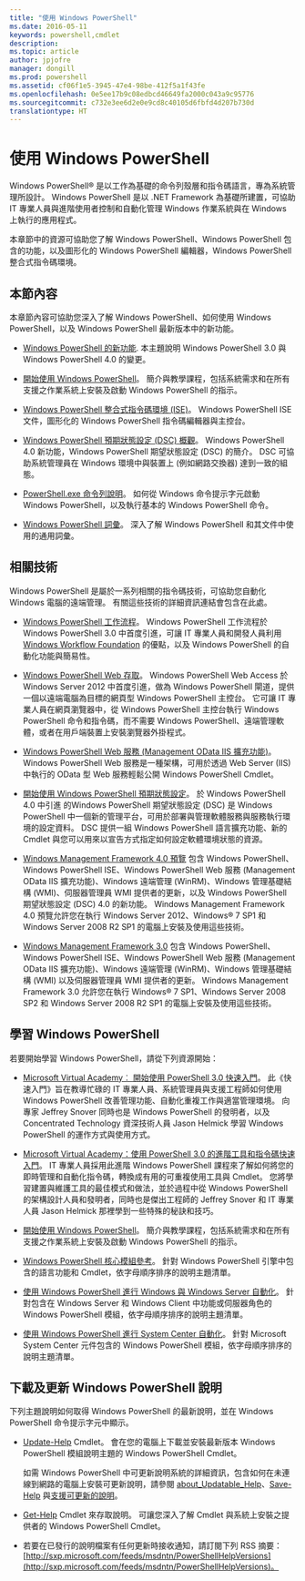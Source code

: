 ```yaml
---
title: "使用 Windows PowerShell"
ms.date: 2016-05-11
keywords: powershell,cmdlet
description: 
ms.topic: article
author: jpjofre
manager: dongill
ms.prod: powershell
ms.assetid: cf06f1e5-3945-47e4-98be-412f5a1f43fe
ms.openlocfilehash: 0e5ee17b9c08edbcd46649fa2000c043a9c95776
ms.sourcegitcommit: c732e3ee6d2e0e9cd8c40105d6fbfd4d207b730d
translationtype: HT
---
```

# <a name="using-windows-powershell"></a>使用 Windows PowerShell
Windows PowerShell® 是以工作為基礎的命令列殼層和指令碼語言，專為系統管理所設計。 Windows PowerShell 是以 .NET Framework 為基礎所建置，可協助 IT 專業人員與進階使用者控制和自動化管理 Windows 作業系統與在 Windows 上執行的應用程式。

本章節中的資源可協助您了解 Windows PowerShell、Windows PowerShell 包含的功能，以及圖形化的 Windows PowerShell 編輯器，Windows PowerShell 整合式指令碼環境。

## <a name="whats-in-this-section"></a>本節內容
本章節內容可協助您深入了解 Windows PowerShell、如何使用 Windows PowerShell，以及 Windows PowerShell 最新版本中的新功能。

-   [Windows PowerShell 的新功能](../../whats-new/What-s-New-in-Windows-PowerShell-50.md). 本主題說明 Windows PowerShell 3.0 與 Windows PowerShell 4.0 的變更。

-   [開始使用 Windows PowerShell](../Getting-Started-with-Windows-PowerShell.md)。 簡介與教學課程，包括系統需求和在所有支援之作業系統上安裝及啟動 Windows PowerShell 的指示。

-   [Windows PowerShell 整合式指令碼環境 &#40;ISE&#41;](Windows-PowerShell-Integrated-Scripting-Environment--ISE-.md)。 Windows PowerShell ISE 文件，圖形化的 Windows PowerShell 指令碼編輯器與主控台。

-   [Windows PowerShell 預期狀態設定 (DSC) 概觀](https://technet.microsoft.com/en-us/library/04c9e716-822c-40f0-8fdf-f2dda8abd888)。 Windows PowerShell 4.0 新功能，Windows PowerShell 期望狀態設定 (DSC) 的簡介。 DSC 可協助系統管理員在 Windows 環境中與裝置上 (例如網路交換器) 達到一致的組態。

-   [PowerShell.exe 命令列說明](../../core-powershell/console/PowerShell.exe-Command-Line-Help.md)。 如何從 Windows 命令提示字元啟動 Windows PowerShell，以及執行基本的 Windows PowerShell 命令。

-   [Windows PowerShell 詞彙](../../Windows-PowerShell-Glossary.md)。 深入了解 Windows PowerShell 和其文件中使用的通用詞彙。

## <a name="related-technologies"></a>相關技術
Windows PowerShell 是屬於一系列相關的指令碼技術，可協助您自動化 Windows 電腦的遠端管理。 有關這些技術的詳細資訊連結會包含在此處。

-   [Windows PowerShell 工作流程](http://technet.microsoft.com/library/jj134242.aspx)。 Windows PowerShell 工作流程於 Windows PowerShell 3.0 中首度引進，可讓 IT 專業人員和開發人員利用 [Windows Workflow Foundation](http://msdn.microsoft.com/library/ee342461.aspx) 的優點，以及 Windows PowerShell 的自動化功能與簡易性。

-   [Windows PowerShell Web 存取](http://technet.microsoft.com/library/hh831611.aspx)。 Windows PowerShell Web Access 於 Windows Server 2012 中首度引進，做為 Windows PowerShell 閘道，提供一個以遠端電腦為目標的網頁型 Windows PowerShell 主控台。 它可讓 IT 專業人員在網頁瀏覽器中，從 Windows PowerShell 主控台執行 Windows PowerShell 命令和指令碼，而不需要 Windows PowerShell、遠端管理軟體，或者在用戶端裝置上安裝瀏覽器外掛程式。

-   [Windows PowerShell Web 服務 (Management OData IIS 擴充功能)](http://msdn.microsoft.com/library/windows/desktop/hh880865.aspx)。 Windows PowerShell Web 服務是一種架構，可用於透過 Web Server (IIS) 中執行的 OData 型 Web 服務輕鬆公開 Windows PowerShell Cmdlet。

-   [開始使用 Windows PowerShell 預期狀態設定](https://technet.microsoft.com/en-us/library/c134aa32-b085-4656-9a89-955d8ff768d0)。 於 Windows PowerShell 4.0 中引進 的Windows PowerShell 期望狀態設定 (DSC) 是 Windows PowerShell 中一個新的管理平台，可用於部署與管理軟體服務與服務執行環境的設定資料。 DSC 提供一組 Windows PowerShell 語言擴充功能、新的 Cmdlet 與您可以用來以宣告方式指定如何設定軟體環境狀態的資源。

-   [Windows Management Framework 4.0 預覽](http://go.microsoft.com/fwlink/?LinkID=293881) 包含 Windows PowerShell、Windows PowerShell ISE、Windows PowerShell Web 服務 (Management OData IIS 擴充功能)、Windows 遠端管理 (WinRM)、Windows 管理基礎結構 (WMI)、伺服器管理員 WMI 提供者的更新，以及 Windows PowerShell 期望狀態設定 (DSC) 4.0 的新功能。 Windows Management Framework 4.0 預覽允許您在執行 Windows Server 2012、Windows® 7 SP1 和 Windows Server 2008 R2 SP1 的電腦上安裝及使用這些技術。

-   [Windows Management Framework 3.0](http://www.microsoft.com/download/details.aspx?id=34595) 包含 Windows PowerShell、Windows PowerShell ISE、Windows PowerShell Web 服務 (Management OData IIS 擴充功能)、Windows 遠端管理 (WinRM)、Windows 管理基礎結構 (WMI) 以及伺服器管理員 WMI 提供者的更新。 Windows Management Framework 3.0 允許您在執行 Windows® 7 SP1、Windows Server 2008 SP2 和 Windows Server 2008 R2 SP1 的電腦上安裝及使用這些技術。

## <a name="learning-windows-powershell"></a>學習 Windows PowerShell
若要開始學習 Windows PowerShell，請從下列資源開始：

-   [Microsoft Virtual Academy︰ 開始使用 PowerShell 3.0 快速入門](https://mva.microsoft.com/en-us/training-courses/getting-started-with-powershell-3-0-jump-start-8276)。 此《快速入門》旨在教導忙碌的 IT 專業人員、系統管理員與支援工程師如何使用 Windows PowerShell 改善管理功能、自動化重複工作與適當管理環境。 向專家 Jeffrey Snover 同時也是 Windows PowerShell 的發明者，以及 Concentrated Technology 資深技術人員 Jason Helmick 學習 Windows PowerShell 的運作方式與使用方式。

-   [Microsoft Virtual Academy：使用 PowerShell 3.0 的進階工具和指令碼快速入門](https://mva.microsoft.com/en-US/training-courses/advanced-tools-scripting-with-powershell-30-jump-start-8277)。 IT 專業人員採用此進階 Windows PowerShell 課程來了解如何將您的即時管理和自動化指令碼，轉換成有用的可重複使用工具與 Cmdlet。 您將學習建置與維護工具的最佳模式和做法，並於過程中從 Windows PowerShell 的架構設計人員和發明者，同時也是傑出工程師的 Jeffrey Snover 和 IT 專業人員 Jason Helmick 那裡學到一些特殊的秘訣和技巧。

-   [開始使用 Windows PowerShell](../Getting-Started-with-Windows-PowerShell.md)。 簡介與教學課程，包括系統需求和在所有支援之作業系統上安裝及啟動 Windows PowerShell 的指示。

-   [Windows PowerShell 核心模組參考](http://technet.microsoft.com/library/hh847741(v=wps.630).aspx)。 針對 Windows PowerShell 引擎中包含的語言功能和 Cmdlet，依字母順序排序的說明主題清單。

-   [使用 Windows PowerShell 進行 Windows 與 Windows Server 自動化](http://technet.microsoft.com/library/dn249523.aspx)。 針對包含在 Windows Server 和 Windows Client 中功能或伺服器角色的 Windows PowerShell 模組，依字母順序排序的說明主題清單。

-   [使用 Windows PowerShell 進行 System Center 自動化](https://technet.microsoft.com/en-us/library/mt156962.aspx)。 針對 Microsoft System Center 元件包含的 Windows PowerShell 模組，依字母順序排序的說明主題清單。

## <a name="downloading-and-updating-windows-powershell-help"></a>下載及更新 Windows PowerShell 說明
下列主題說明如何取得 Windows PowerShell 的最新說明，並在 Windows PowerShell 命令提示字元中顯示。

-   [Update-Help](http://technet.microsoft.com/library/hh849720.aspx) Cmdlet。 會在您的電腦上下載並安裝最新版本 Windows PowerShell 模組說明主題的 Windows PowerShell Cmdlet。

    如需 Windows PowerShell 中可更新說明系統的詳細資訊，包含如何在未連線到網路的電腦上安裝可更新說明，請參閱 [about_Updatable_Help](http://technet.microsoft.com/library/hh847735.aspx)、[Save-Help](http://technet.microsoft.com/library/hh849724.aspx) 與[支援可更新的說明](http://msdn.microsoft.com/library/hh852754.aspx)。

-   [Get-Help](http://technet.microsoft.com/library/hh849696(v=wps.630).aspx) Cmdlet 來存取說明。 可讓您深入了解 Cmdlet 與系統上安裝之提供者的 Windows PowerShell Cmdlet。

-   若要在已發行的說明檔案有任何更新時接收通知，請訂閱下列 RSS 摘要：[http://sxp.microsoft.com/feeds/msdntn/PowerShellHelpVersions](http://sxp.microsoft.com/feeds/msdntn/PowerShellHelpVersions)。

